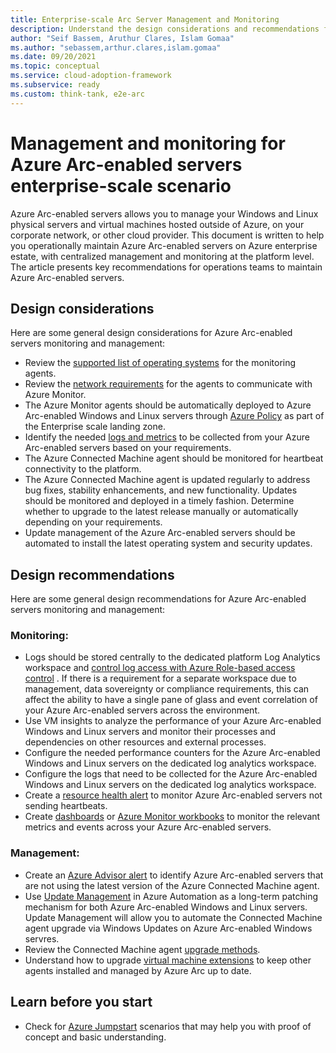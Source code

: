 ```yaml
---
title: Enterprise-scale Arc Server Management and Monitoring
description: Understand the design considerations and recommendations for management and monitoring of Arc-enabled servers
author: "Seif Bassem, Aruthur Clares, Islam Gomaa"
ms.author: "sebassem,arthur.clares,islam.gomaa"
ms.date: 09/20/2021
ms.topic: conceptual
ms.service: cloud-adoption-framework
ms.subservice: ready
ms.custom: think-tank, e2e-arc
---
```


# Management and monitoring for Azure Arc-enabled servers enterprise-scale scenario

Azure Arc-enabled servers allows you to manage your Windows and Linux physical servers and virtual machines hosted outside of Azure, on your corporate network, or other cloud provider.  This document is written to help you operationally maintain Azure Arc-enabled servers on Azure enterprise estate, with centralized management and monitoring at the platform level. The article presents key recommendations for operations teams to maintain Azure Arc-enabled servers.

## Design considerations

Here are some general design considerations for Azure Arc-enabled servers monitoring and management:

- Review the [supported list of operating systems](https://docs.microsoft.com/en-us/azure/azure-monitor/agents/agents-overview#supported-operating-systems) for the monitoring agents.
- Review the [network requirements](https://docs.microsoft.com/en-us/azure/azure-monitor/agents/log-analytics-agent#network-requirements) for the agents to communicate with Azure Monitor.
- The Azure Monitor agents should be automatically deployed to Azure Arc-enabled Windows and Linux servers through [Azure Policy](https://docs.microsoft.com/en-us/azure/azure-monitor/deploy-scale) as part of the Enterprise scale landing zone.
- Identify the needed [logs and metrics](https://docs.microsoft.com/en-us/azure/azure-monitor/agents/agent-data-sources) to be collected from your Azure Arc-enabled servers based on your requirements.
- The Azure Connected Machine agent should be monitored for heartbeat connectivity to the platform.
- The Azure Connected Machine agent is updated regularly to address bug fixes, stability enhancements, and new functionality. Updates should be monitored and deployed in a timely fashion. Determine whether to upgrade to the latest release manually or automatically depending on your requirements.
- Update management of the Azure Arc-enabled servers should be automated to install the latest operating system and security updates.

## Design recommendations

Here are some general design recommendations for Azure Arc-enabled servers monitoring and management:

### Monitoring:
- Logs should be stored centrally to the dedicated platform Log Analytics workspace and [control log access with Azure Role-based access control](https://docs.microsoft.com/en-us/azure/azure-monitor/platform/design-logs-deployment#access-control-overview) . If there is a requirement for a separate workspace due to management, data sovereignty or compliance requirements, this can affect the ability to have a single pane of glass and event correlation of your Azure Arc-enabled servers across the environment.
- Use VM insights to analyze the performance of your Azure Arc-enabled Windows and Linux servers and monitor their processes and dependencies on other resources and external processes.
- Configure the needed performance counters for the Azure Arc-enabled Windows and Linux servers on the dedicated log analytics workspace.
- Configure the logs that need to be collected for the Azure Arc-enabled Windows and Linux servers on the dedicated log analytics workspace.
- Create a [resource health alert](https://docs.microsoft.com/en-us/azure/azure-arc/servers/plan-at-scale-deployment#phase-3-manage-and-operate) to monitor Azure Arc-enabled servers not sending heartbeats.
- Create [dashboards](https://docs.microsoft.com/en-us/azure/azure-portal/azure-portal-dashboards) or [Azure Monitor workbooks](https://docs.microsoft.com/en-us/azure/azure-monitor/visualize/workbooks-overview) to monitor the relevant metrics and events across your Azure Arc-enabled servers.

### Management:
- Create an [Azure Advisor alert](https://docs.microsoft.com/en-us/azure/azure-arc/servers/plan-at-scale-deployment#phase-3-manage-and-operate) to identify Azure Arc-enabled servers that are not using the latest version of the Azure Connected Machine agent.
- Use [Update Management](https://docs.microsoft.com/en-us/azure/automation/update-management/overview) in Azure Automation as a long-term patching mechanism for both Azure Arc-enabled Windows and Linux servers. Update Management will allow you to automate the Connected Machine agent upgrade via Windows Updates on Azure Arc-enabled Windows servres.
- Review the Connected Machine agent [upgrade methods](https://docs.microsoft.com/en-us/azure/azure-arc/servers/manage-agent#upgrading-agent).
- Understand how to upgrade [virtual machine extensions](https://docs.microsoft.com/en-us/azure/azure-arc/servers/manage-vm-extensions) to keep other agents installed and managed by Azure Arc up to date.

## Learn before you start

- Check for [Azure Jumpstart](https://azurearcjumpstart.io/azure_arc_jumpstart/azure_arc_servers/) scenarios that may help you with proof of concept and basic understanding.
